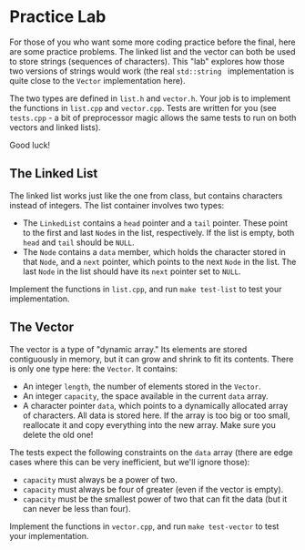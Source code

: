 # Practice Lab

For those of you  who want some more coding practice before the final,  here are
some practice problems. The linked list and the vector can both be used to store
strings (sequences of characters). This "lab" explores how those two versions of
strings would work (the real `std::string ` implementation is quite close to the
`Vector` implementation here).

The two types are defined in  `list.h` and `vector.h`.  Your job is to implement
the functions in  `list.cpp` and  `vector.cpp`.  Tests are written for you  (see
`tests.cpp`  -  a bit of preprocessor magic allows the same tests to run on both
vectors and linked lists).

Good luck!


## The Linked List

The  linked list  works  just like the one from class,  but contains  characters
instead of integers.  The list container involves two types:

- The `LinkedList`  contains a `head` pointer and a `tail` pointer.  These point
  to the first and last `Node`s in the list, respectively. If the list is empty,
  both `head` and `tail` should be `NULL`.
- The `Node` contains a `data` member,  which holds the character stored in that
  `Node`,  and a `next` pointer,  which points to the next  `Node`  in the list.
  The last `Node` in the list should have its `next` pointer set to `NULL`.

Implement the functions in  `list.cpp`,  and run  `make test-list`  to test your
implementation.


## The Vector

The vector is a type of "dynamic array." Its elements are stored contiguously in
memory,  but it can grow and shrink to fit its contents.  There is only one type
here: the `Vector`.  It contains:

- An integer `length`, the number of elements stored in the `Vector`.
- An integer `capacity`, the space available in the current `data` array.
- A character pointer `data`,  which points to a dynamically  allocated array of
  characters.  All data is stored here.  If the array is  too big  or too small,
  reallocate it and copy everything into the new array. Make sure you delete the
  old one!

The tests  expect the following constraints on the `data` array  (there are edge
cases where this can be very inefficient, but we'll ignore those):

- `capacity` must always be a power of two.
- `capacity` must always be four of greater (even if the vector is empty).
- `capacity` must be the smallest power of two that can fit the data (but it can
  never be less than four).

Implement the functions in `vector.cpp`, and run `make test-vector` to test your
implementation.
